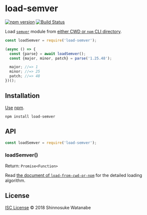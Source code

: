 # load-semver

[![npm version](https://img.shields.io/npm/v/load-semver.svg)](https://www.npmjs.com/package/load-semver)
[![Build Status](https://travis-ci.org/shinnn/load-semver.svg?branch=master)](https://travis-ci.org/shinnn/load-semver)

Load [`semver`](https://www.npmjs.com/package/request) module from [either CWD or `npm` CLI directory](https://github.com/shinnn/load-from-cwd-or-npm).

```javascript
const loadSemver = require('load-semver');

(async () => {
  const {parse} = await loadSemver();
  const {major, minor, patch} = parse('1.25.48');

  major; //=> 1
  minor; //=> 25
  patch; //=> 48
})();

```

## Installation

[Use](https://docs.npmjs.com/cli/install) [npm](https://docs.npmjs.com/getting-started/what-is-npm).

```
npm install load-semver
```

## API

```javascript
const loadSemver = require('load-semver');
```

### loadSemver()

Return: `Promise<Function>`

Read [the document of `load-from-cwd-or-npm`](https://github.com/shinnn/load-from-cwd-or-npm#api) for the detailed loading algorithm.

## License

[ISC License](./LICENSE) © 2018 Shinnosuke Watanabe

